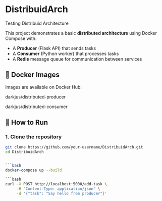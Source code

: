 # DistribuidArch
Testing Distribuid Architecture

This project demonstrates a basic **distributed architecture** using Docker Compose with:

- A **Producer** (Flask API) that sends tasks
- A **Consumer** (Python worker) that processes tasks
- A **Redis** message queue for communication between services


## 🐳 Docker Images
Images are available on Docker Hub:

darkjus/distributed-producer

darkjus/distributed-consumer

## 🚀 How to Run

### 1. Clone the repository

```bash
git clone https://github.com/your-username/DistribuidArch.git
cd DistribuidArch


```bash
docker-compose up --build

```bash
curl -X POST http://localhost:5000/add-task \
     -H "Content-Type: application/json" \
     -d '{"task": "Say hello from producer"}'


